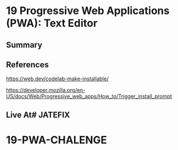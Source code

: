 # 19 Progressive Web Applications (PWA): Text Editor

## Summary



## References

https://web.dev/codelab-make-installable/

https://developer.mozilla.org/en-US/docs/Web/Progressive_web_apps/How_to/Trigger_install_prompt



## Live At# JATEFIX
# 19-PWA-CHALENGE
